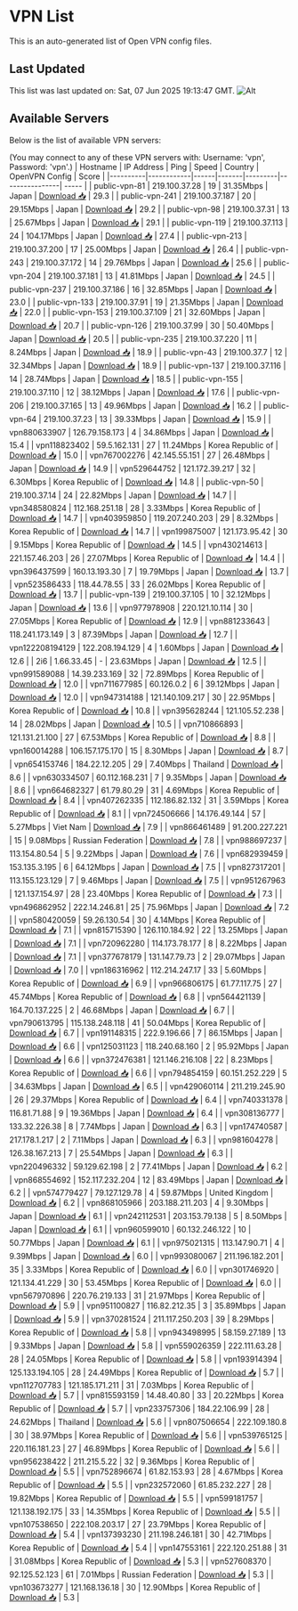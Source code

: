 # VPN List

This is an auto-generated list of Open VPN config files.

## Last Updated

This list was last updated on: Sat, 07 Jun 2025 19:13:47 GMT.
![Alt](https://repobeats.axiom.co/api/embed/186b98318ef1479477931607c1ad7d823f12451f.svg "Repobeats analytics image")

## Available Servers

Below is the list of available VPN servers:

(You may connect to any of these VPN servers with: Username: 'vpn', Password: 'vpn'.)
| Hostname | IP Address | Ping | Speed | Country | OpenVPN Config | Score |
|----------|------------|------|-------|---------|----------------| ----- |
| public-vpn-81 | 219.100.37.28 | 19 | 31.35Mbps | Japan | [Download 📥](./configs/server_0_JP.ovpn) | 29.3 |
| public-vpn-241 | 219.100.37.187 | 20 | 29.15Mbps | Japan | [Download 📥](./configs/server_1_JP.ovpn) | 29.2 |
| public-vpn-98 | 219.100.37.31 | 13 | 25.67Mbps | Japan | [Download 📥](./configs/server_2_JP.ovpn) | 29.1 |
| public-vpn-119 | 219.100.37.113 | 24 | 104.17Mbps | Japan | [Download 📥](./configs/server_3_JP.ovpn) | 27.4 |
| public-vpn-213 | 219.100.37.200 | 17 | 25.00Mbps | Japan | [Download 📥](./configs/server_4_JP.ovpn) | 26.4 |
| public-vpn-243 | 219.100.37.172 | 14 | 29.76Mbps | Japan | [Download 📥](./configs/server_5_JP.ovpn) | 25.6 |
| public-vpn-204 | 219.100.37.181 | 13 | 41.81Mbps | Japan | [Download 📥](./configs/server_6_JP.ovpn) | 24.5 |
| public-vpn-237 | 219.100.37.186 | 16 | 32.85Mbps | Japan | [Download 📥](./configs/server_7_JP.ovpn) | 23.0 |
| public-vpn-133 | 219.100.37.91 | 19 | 21.35Mbps | Japan | [Download 📥](./configs/server_8_JP.ovpn) | 22.0 |
| public-vpn-153 | 219.100.37.109 | 21 | 32.60Mbps | Japan | [Download 📥](./configs/server_9_JP.ovpn) | 20.7 |
| public-vpn-126 | 219.100.37.99 | 30 | 50.40Mbps | Japan | [Download 📥](./configs/server_10_JP.ovpn) | 20.5 |
| public-vpn-235 | 219.100.37.220 | 11 | 8.24Mbps | Japan | [Download 📥](./configs/server_11_JP.ovpn) | 18.9 |
| public-vpn-43 | 219.100.37.7 | 12 | 32.34Mbps | Japan | [Download 📥](./configs/server_12_JP.ovpn) | 18.9 |
| public-vpn-137 | 219.100.37.116 | 14 | 28.74Mbps | Japan | [Download 📥](./configs/server_13_JP.ovpn) | 18.5 |
| public-vpn-155 | 219.100.37.110 | 12 | 38.12Mbps | Japan | [Download 📥](./configs/server_14_JP.ovpn) | 17.6 |
| public-vpn-206 | 219.100.37.165 | 13 | 49.96Mbps | Japan | [Download 📥](./configs/server_15_JP.ovpn) | 16.2 |
| public-vpn-64 | 219.100.37.23 | 13 | 39.33Mbps | Japan | [Download 📥](./configs/server_16_JP.ovpn) | 15.9 |
| vpn880633907 | 126.79.158.173 | 4 | 34.86Mbps | Japan | [Download 📥](./configs/server_17_JP.ovpn) | 15.4 |
| vpn118823402 | 59.5.162.131 | 27 | 11.24Mbps | Korea Republic of | [Download 📥](./configs/server_18_KR.ovpn) | 15.0 |
| vpn767002276 | 42.145.55.151 | 27 | 26.48Mbps | Japan | [Download 📥](./configs/server_19_JP.ovpn) | 14.9 |
| vpn529644752 | 121.172.39.217 | 32 | 6.30Mbps | Korea Republic of | [Download 📥](./configs/server_20_KR.ovpn) | 14.8 |
| public-vpn-50 | 219.100.37.14 | 24 | 22.82Mbps | Japan | [Download 📥](./configs/server_21_JP.ovpn) | 14.7 |
| vpn348580824 | 112.168.251.18 | 28 | 3.33Mbps | Korea Republic of | [Download 📥](./configs/server_22_KR.ovpn) | 14.7 |
| vpn403959850 | 119.207.240.203 | 29 | 8.32Mbps | Korea Republic of | [Download 📥](./configs/server_23_KR.ovpn) | 14.7 |
| vpn199875007 | 121.173.95.42 | 30 | 9.15Mbps | Korea Republic of | [Download 📥](./configs/server_24_KR.ovpn) | 14.5 |
| vpn430214613 | 221.157.46.203 | 26 | 27.07Mbps | Korea Republic of | [Download 📥](./configs/server_25_KR.ovpn) | 14.4 |
| vpn396437599 | 160.13.193.30 | 7 | 19.79Mbps | Japan | [Download 📥](./configs/server_26_JP.ovpn) | 13.7 |
| vpn523586433 | 118.44.78.55 | 33 | 26.02Mbps | Korea Republic of | [Download 📥](./configs/server_27_KR.ovpn) | 13.7 |
| public-vpn-139 | 219.100.37.105 | 10 | 32.12Mbps | Japan | [Download 📥](./configs/server_28_JP.ovpn) | 13.6 |
| vpn977978908 | 220.121.10.114 | 30 | 27.05Mbps | Korea Republic of | [Download 📥](./configs/server_29_KR.ovpn) | 12.9 |
| vpn881233643 | 118.241.173.149 | 3 | 87.39Mbps | Japan | [Download 📥](./configs/server_30_JP.ovpn) | 12.7 |
| vpn122208194129 | 122.208.194.129 | 4 | 1.60Mbps | Japan | [Download 📥](./configs/server_31_JP.ovpn) | 12.6 |
| 2i6 | 1.66.33.45 | - | 23.63Mbps | Japan | [Download 📥](./configs/server_32_JP.ovpn) | 12.5 |
| vpn991589088 | 14.39.233.169 | 32 | 72.89Mbps | Korea Republic of | [Download 📥](./configs/server_33_KR.ovpn) | 12.0 |
| vpn711677985 | 60.126.0.2 | 6 | 39.12Mbps | Japan | [Download 📥](./configs/server_34_JP.ovpn) | 12.0 |
| vpn947314188 | 121.140.109.217 | 30 | 22.95Mbps | Korea Republic of | [Download 📥](./configs/server_35_KR.ovpn) | 10.8 |
| vpn395628244 | 121.105.52.238 | 14 | 28.02Mbps | Japan | [Download 📥](./configs/server_36_JP.ovpn) | 10.5 |
| vpn710866893 | 121.131.21.100 | 27 | 67.53Mbps | Korea Republic of | [Download 📥](./configs/server_37_KR.ovpn) | 8.8 |
| vpn160014288 | 106.157.175.170 | 15 | 8.30Mbps | Japan | [Download 📥](./configs/server_38_JP.ovpn) | 8.7 |
| vpn654153746 | 184.22.12.205 | 29 | 7.40Mbps | Thailand | [Download 📥](./configs/server_39_TH.ovpn) | 8.6 |
| vpn630334507 | 60.112.168.231 | 7 | 9.35Mbps | Japan | [Download 📥](./configs/server_40_JP.ovpn) | 8.6 |
| vpn664682327 | 61.79.80.29 | 31 | 4.69Mbps | Korea Republic of | [Download 📥](./configs/server_41_KR.ovpn) | 8.4 |
| vpn407262335 | 112.186.82.132 | 31 | 3.59Mbps | Korea Republic of | [Download 📥](./configs/server_42_KR.ovpn) | 8.1 |
| vpn724506666 | 14.176.49.144 | 57 | 5.27Mbps | Viet Nam | [Download 📥](./configs/server_43_VN.ovpn) | 7.9 |
| vpn866461489 | 91.200.227.221 | 15 | 9.08Mbps | Russian Federation | [Download 📥](./configs/server_44_RU.ovpn) | 7.8 |
| vpn988697237 | 113.154.80.54 | 5 | 9.22Mbps | Japan | [Download 📥](./configs/server_45_JP.ovpn) | 7.6 |
| vpn682939459 | 153.135.3.195 | 6 | 64.12Mbps | Japan | [Download 📥](./configs/server_46_JP.ovpn) | 7.5 |
| vpn827317201 | 113.155.123.129 | 7 | 9.46Mbps | Japan | [Download 📥](./configs/server_47_JP.ovpn) | 7.5 |
| vpn951267963 | 121.137.154.97 | 28 | 23.40Mbps | Korea Republic of | [Download 📥](./configs/server_48_KR.ovpn) | 7.3 |
| vpn496862952 | 222.14.246.81 | 25 | 75.96Mbps | Japan | [Download 📥](./configs/server_49_JP.ovpn) | 7.2 |
| vpn580420059 | 59.26.130.54 | 30 | 4.14Mbps | Korea Republic of | [Download 📥](./configs/server_50_KR.ovpn) | 7.1 |
| vpn815715390 | 126.110.184.92 | 22 | 13.25Mbps | Japan | [Download 📥](./configs/server_51_JP.ovpn) | 7.1 |
| vpn720962280 | 114.173.78.177 | 8 | 8.22Mbps | Japan | [Download 📥](./configs/server_52_JP.ovpn) | 7.1 |
| vpn377678179 | 131.147.79.73 | 2 | 29.07Mbps | Japan | [Download 📥](./configs/server_53_JP.ovpn) | 7.0 |
| vpn186316962 | 112.214.247.17 | 33 | 5.60Mbps | Korea Republic of | [Download 📥](./configs/server_54_KR.ovpn) | 6.9 |
| vpn966806175 | 61.77.117.75 | 27 | 45.74Mbps | Korea Republic of | [Download 📥](./configs/server_55_KR.ovpn) | 6.8 |
| vpn564421139 | 164.70.137.225 | 2 | 46.68Mbps | Japan | [Download 📥](./configs/server_56_JP.ovpn) | 6.7 |
| vpn790613795 | 115.138.248.118 | 41 | 50.04Mbps | Korea Republic of | [Download 📥](./configs/server_57_KR.ovpn) | 6.7 |
| vpn191148315 | 222.9.196.66 | 7 | 86.15Mbps | Japan | [Download 📥](./configs/server_58_JP.ovpn) | 6.6 |
| vpn125031123 | 118.240.68.160 | 2 | 95.92Mbps | Japan | [Download 📥](./configs/server_59_JP.ovpn) | 6.6 |
| vpn372476381 | 121.146.216.108 | 22 | 8.23Mbps | Korea Republic of | [Download 📥](./configs/server_60_KR.ovpn) | 6.6 |
| vpn794854159 | 60.151.252.229 | 5 | 34.63Mbps | Japan | [Download 📥](./configs/server_61_JP.ovpn) | 6.5 |
| vpn429060114 | 211.219.245.90 | 26 | 29.37Mbps | Korea Republic of | [Download 📥](./configs/server_62_KR.ovpn) | 6.4 |
| vpn740331378 | 116.81.71.88 | 9 | 19.36Mbps | Japan | [Download 📥](./configs/server_63_JP.ovpn) | 6.4 |
| vpn308136777 | 133.32.226.38 | 8 | 7.74Mbps | Japan | [Download 📥](./configs/server_64_JP.ovpn) | 6.3 |
| vpn174740587 | 217.178.1.217 | 2 | 7.11Mbps | Japan | [Download 📥](./configs/server_65_JP.ovpn) | 6.3 |
| vpn981604278 | 126.38.167.213 | 7 | 25.54Mbps | Japan | [Download 📥](./configs/server_66_JP.ovpn) | 6.3 |
| vpn220496332 | 59.129.62.198 | 2 | 77.41Mbps | Japan | [Download 📥](./configs/server_67_JP.ovpn) | 6.2 |
| vpn868554692 | 152.117.232.204 | 12 | 83.49Mbps | Japan | [Download 📥](./configs/server_68_JP.ovpn) | 6.2 |
| vpn574779427 | 79.127.129.78 | 4 | 59.87Mbps | United Kingdom | [Download 📥](./configs/server_69_GB.ovpn) | 6.2 |
| vpn868105966 | 203.188.211.203 | 4 | 9.30Mbps | Japan | [Download 📥](./configs/server_70_JP.ovpn) | 6.1 |
| vpn242112531 | 203.153.79.138 | 5 | 8.50Mbps | Japan | [Download 📥](./configs/server_71_JP.ovpn) | 6.1 |
| vpn960599010 | 60.132.246.122 | 10 | 50.77Mbps | Japan | [Download 📥](./configs/server_72_JP.ovpn) | 6.1 |
| vpn975021315 | 113.147.90.71 | 4 | 9.39Mbps | Japan | [Download 📥](./configs/server_73_JP.ovpn) | 6.0 |
| vpn993080067 | 211.196.182.201 | 35 | 3.33Mbps | Korea Republic of | [Download 📥](./configs/server_74_KR.ovpn) | 6.0 |
| vpn301746920 | 121.134.41.229 | 30 | 53.45Mbps | Korea Republic of | [Download 📥](./configs/server_75_KR.ovpn) | 6.0 |
| vpn567970896 | 220.76.219.133 | 31 | 21.97Mbps | Korea Republic of | [Download 📥](./configs/server_76_KR.ovpn) | 5.9 |
| vpn951100827 | 116.82.212.35 | 3 | 35.89Mbps | Japan | [Download 📥](./configs/server_77_JP.ovpn) | 5.9 |
| vpn370281524 | 211.117.250.203 | 39 | 8.29Mbps | Korea Republic of | [Download 📥](./configs/server_78_KR.ovpn) | 5.8 |
| vpn943498995 | 58.159.27.189 | 13 | 9.33Mbps | Japan | [Download 📥](./configs/server_79_JP.ovpn) | 5.8 |
| vpn559026359 | 222.111.63.28 | 28 | 24.05Mbps | Korea Republic of | [Download 📥](./configs/server_80_KR.ovpn) | 5.8 |
| vpn193914394 | 125.133.194.105 | 28 | 24.49Mbps | Korea Republic of | [Download 📥](./configs/server_81_KR.ovpn) | 5.7 |
| vpn112707783 | 121.185.171.211 | 31 | 7.03Mbps | Korea Republic of | [Download 📥](./configs/server_82_KR.ovpn) | 5.7 |
| vpn815593159 | 14.48.40.80 | 33 | 20.22Mbps | Korea Republic of | [Download 📥](./configs/server_83_KR.ovpn) | 5.7 |
| vpn233757306 | 184.22.106.99 | 28 | 24.62Mbps | Thailand | [Download 📥](./configs/server_84_TH.ovpn) | 5.6 |
| vpn807506654 | 222.109.180.8 | 30 | 38.97Mbps | Korea Republic of | [Download 📥](./configs/server_85_KR.ovpn) | 5.6 |
| vpn539765125 | 220.116.181.23 | 27 | 46.89Mbps | Korea Republic of | [Download 📥](./configs/server_86_KR.ovpn) | 5.6 |
| vpn956238422 | 211.215.5.22 | 32 | 9.36Mbps | Korea Republic of | [Download 📥](./configs/server_87_KR.ovpn) | 5.5 |
| vpn752896674 | 61.82.153.93 | 28 | 4.67Mbps | Korea Republic of | [Download 📥](./configs/server_88_KR.ovpn) | 5.5 |
| vpn232572060 | 61.85.232.227 | 28 | 19.82Mbps | Korea Republic of | [Download 📥](./configs/server_89_KR.ovpn) | 5.5 |
| vpn599181757 | 121.138.192.175 | 33 | 14.35Mbps | Korea Republic of | [Download 📥](./configs/server_90_KR.ovpn) | 5.5 |
| vpn107538650 | 222.108.203.17 | 27 | 23.79Mbps | Korea Republic of | [Download 📥](./configs/server_91_KR.ovpn) | 5.4 |
| vpn137393230 | 211.198.246.181 | 30 | 42.71Mbps | Korea Republic of | [Download 📥](./configs/server_92_KR.ovpn) | 5.4 |
| vpn147553161 | 222.120.251.88 | 31 | 31.08Mbps | Korea Republic of | [Download 📥](./configs/server_93_KR.ovpn) | 5.3 |
| vpn527608370 | 92.125.52.123 | 61 | 7.01Mbps | Russian Federation | [Download 📥](./configs/server_94_RU.ovpn) | 5.3 |
| vpn103673277 | 121.168.136.18 | 30 | 12.90Mbps | Korea Republic of | [Download 📥](./configs/server_95_KR.ovpn) | 5.3 |
